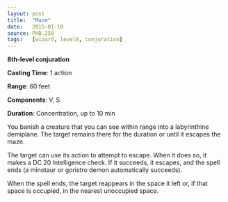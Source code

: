 ```yaml
---
layout: post
title:  "Maze"
date:   2015-01-10
source: PHB.258
tags:   [wizard, level8, conjuration]
---
```


**8th-level conjuration**

**Casting Time**: 1 action

**Range**: 60 feet

**Components**: V, S

**Duration**: Concentration, up to 10 min

You banish a creature that you can see within range into a labyrinthine demiplane. The target remains there for the duration or until it escapes the maze.

The target can use its action to attempt to escape. When it does so, it makes a DC 20 Intelligence check. If it succeeds, it escapes, and the spell ends (a minotaur or goristro demon automatically succeeds).

When the spell ends, the target reappears in the space it left or, if that space is occupied, in the nearest unoccupied space.
